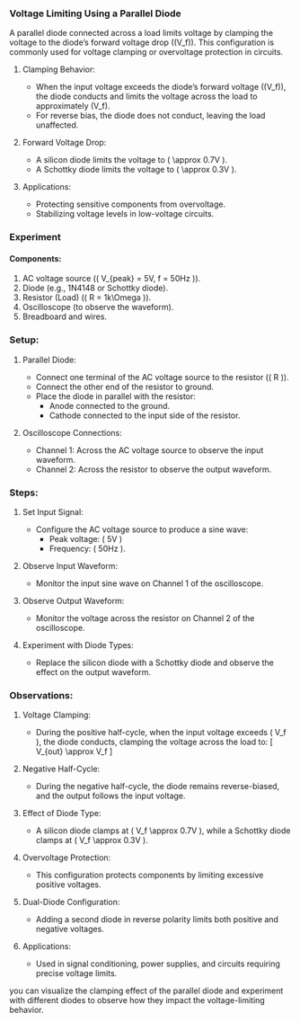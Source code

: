 ### Voltage Limiting Using a Parallel Diode

A parallel diode connected across a load limits voltage by clamping the voltage to the diode’s forward voltage drop (\(V_f\)). This configuration is commonly used for voltage clamping or overvoltage protection in circuits.

1. Clamping Behavior:
   - When the input voltage exceeds the diode’s forward voltage (\(V_f\)), the diode conducts and limits the voltage across the load to approximately \(V_f\).
   - For reverse bias, the diode does not conduct, leaving the load unaffected.

2. Forward Voltage Drop:
   - A silicon diode limits the voltage to \( \approx 0.7V \).
   - A Schottky diode limits the voltage to \( \approx 0.3V \).

3. Applications:
   - Protecting sensitive components from overvoltage.
   - Stabilizing voltage levels in low-voltage circuits.

### Experiment

#### Components:

1. AC voltage source (\( V_{peak} = 5V, f = 50Hz \)).
2. Diode (e.g., 1N4148 or Schottky diode).
3. Resistor (Load) (\( R = 1k\Omega \)).
4. Oscilloscope (to observe the waveform).
5. Breadboard and wires.

### Setup:

1. Parallel Diode:
   - Connect one terminal of the AC voltage source to the resistor (\( R \)).
   - Connect the other end of the resistor to ground.
   - Place the diode in parallel with the resistor:
     - Anode connected to the ground.
     - Cathode connected to the input side of the resistor.

2. Oscilloscope Connections:
   - Channel 1: Across the AC voltage source to observe the input waveform.
   - Channel 2: Across the resistor to observe the output waveform.

### Steps:

1. Set Input Signal:
   - Configure the AC voltage source to produce a sine wave:
     - Peak voltage: \( 5V \)
     - Frequency: \( 50Hz \).

2. Observe Input Waveform:
   - Monitor the input sine wave on Channel 1 of the oscilloscope.

3. Observe Output Waveform:
   - Monitor the voltage across the resistor on Channel 2 of the oscilloscope.

4. Experiment with Diode Types:
   - Replace the silicon diode with a Schottky diode and observe the effect on the output waveform.

### Observations:

1. Voltage Clamping:
   - During the positive half-cycle, when the input voltage exceeds \( V_f \), the diode conducts, clamping the voltage across the load to:
     \[
     V_{out} \approx V_f
     \]

2. Negative Half-Cycle:
   - During the negative half-cycle, the diode remains reverse-biased, and the output follows the input voltage.

3. Effect of Diode Type:
   - A silicon diode clamps at \( V_f \approx 0.7V \), while a Schottky diode clamps at \( V_f \approx 0.3V \).

1. Overvoltage Protection:
   - This configuration protects components by limiting excessive positive voltages.

2. Dual-Diode Configuration:
   - Adding a second diode in reverse polarity limits both positive and negative voltages.

3. Applications:
   - Used in signal conditioning, power supplies, and circuits requiring precise voltage limits.

you can visualize the clamping effect of the parallel diode and experiment with different diodes to observe how they impact the voltage-limiting behavior.
